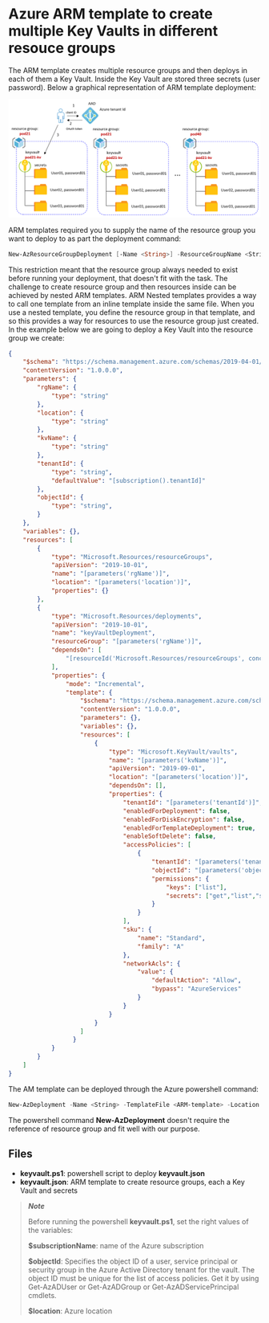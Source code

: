 <properties
pageTitle= 'Azure ARM template to create multiple Key Vaults in different resource groups'
description= "Azure ARM template to create multiple Key Vaults in different resource groups"
documentationcenter: na
services="networking"
documentationCenter="na"
authors="fabferri"
manager=""
editor=""/>

<tags
   ms.service="configuration-Example-Azure"
   ms.devlang="na"
   ms.topic="article"
   ms.tgt_pltfrm="na"
   ms.workload="na"
   ms.date="28/07/2020"
   ms.author="fabferri" />

# Azure ARM template to create multiple Key Vaults in different resouce groups

The ARM template creates multiple resource groups and then deploys in each of them a Key Vault. Inside the Key Vault are stored three secrets (user password).
Below a graphical representation of ARM template deployment:

[![1]][1]

ARM templates required you to supply the name of the resource group you want to deploy to as part the deployment command:

```powershell
New-AzResourceGroupDeployment [-Name <String>] -ResourceGroupName <String> -TemplateFile <String>
```
This restriction meant that the resource group always needed to exist before running your deployment, that doesn't fit with the task.
The challenge to create resource group and then resources inside can be achieved by nested ARM templates. ARM Nested templates provides a way to call one template from an inline template inside the same file. When you use a nested template, you define the resource group in that template, and so this provides a way for resources to use the resource group just created.
In the example below we are going to deploy a Key Vault into the resource group we create:

```json
{
    "$schema": "https://schema.management.azure.com/schemas/2019-04-01/deploymentTemplate.json#",
    "contentVersion": "1.0.0.0",
    "parameters": {
        "rgName": {
            "type": "string"
        },
        "location": {
            "type": "string"
        },
        "kvName": {
            "type": "string"
        },
        "tenantId": {
            "type": "string",
            "defaultValue": "[subscription().tenantId]"
        },
        "objectId": {
            "type": "string",
        }
    },
    "variables": {},
    "resources": [
        {
            "type": "Microsoft.Resources/resourceGroups",
            "apiVersion": "2019-10-01",
            "name": "[parameters('rgName')]",
            "location": "[parameters('location')]",
            "properties": {}
        },
        {
            "type": "Microsoft.Resources/deployments",
            "apiVersion": "2019-10-01",
            "name": "keyVaultDeployment",
            "resourceGroup": "[parameters('rgName')]",
            "dependsOn": [
                "[resourceId('Microsoft.Resources/resourceGroups', concat(parameters('rgName')))]"
            ],
            "properties": {
                "mode": "Incremental",
                "template": {
                    "$schema": "https://schema.management.azure.com/schemas/2015-01-01/deploymentTemplate.json#",
                    "contentVersion": "1.0.0.0",
                    "parameters": {},
                    "variables": {},
                    "resources": [
                        {
                            "type": "Microsoft.KeyVault/vaults",
                            "name": "[parameters('kvName')]",
                            "apiVersion": "2019-09-01",
                            "location": "[parameters('location')]",
                            "dependsOn": [],
                            "properties": {
                                "tenantId": "[parameters('tenantId')]",
                                "enabledForDeployment": false,
                                "enabledForDiskEncryption": false,
                                "enabledForTemplateDeployment": true,
                                "enableSoftDelete": false,
                                "accessPolicies": [
                                    {
                                        "tenantId": "[parameters('tenantId')]",
                                        "objectId": "[parameters('objectId')]",
                                        "permissions": {
                                            "keys": ["list"],
                                            "secrets": ["get","list","set","delete"]
                                        }
                                    }
                                ],
                                "sku": {
                                    "name": "Standard",
                                    "family": "A"
                                },
                                "networkAcls": {
                                    "value": {
                                        "defaultAction": "Allow",
                                        "bypass": "AzureServices"
                                    }
                                }
                            }
                        }
                    ]
                  }
            }
        }
    ]
}
```

The AM template can be deployed through the Azure powershell command:

```powershell
New-AzDeployment -Name <String> -TemplateFile <ARM-template> -Location <AzureRegion>
```

The powershell command **New-AzDeployment** doesn't require the reference of resource group and fit well with our purpose.


## Files

* **keyvault.ps1**: powershell script to deploy **keyvault.json**
* **keyvault.json**: ARM template to create resource groups, each a Key Vault and secrets

> **_Note_**
>
> Before running the powershell **keyvault.ps1**, set the right values of the variables:
>
> **$subscriptionName**: name of the Azure subscription
>
> **$objectId**: Specifies the object ID of a user, service principal or security group in the Azure Active Directory tenant for the vault. The object ID must be unique for the list of access policies. Get it by using Get-AzADUser or Get-AzADGroup or Get-AzADServicePrincipal cmdlets.
>
> **$location**: Azure location 
>



<!--Image References-->

[1]: ./media/network-diagram.png "network diagram"

<!--Link References-->


